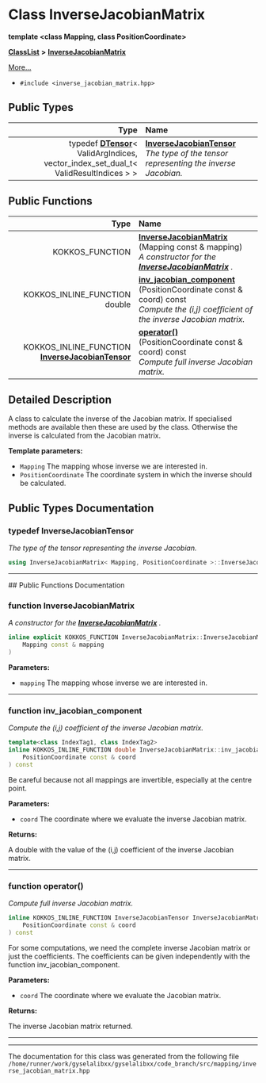 

# Class InverseJacobianMatrix

**template &lt;class Mapping, class PositionCoordinate&gt;**



[**ClassList**](annotated.md) **>** [**InverseJacobianMatrix**](classInverseJacobianMatrix.md)



[More...](#detailed-description)

* `#include <inverse_jacobian_matrix.hpp>`

















## Public Types

| Type | Name |
| ---: | :--- |
| typedef [**DTensor**](classTensor.md)&lt; ValidArgIndices, vector\_index\_set\_dual\_t&lt; ValidResultIndices &gt; &gt; | [**InverseJacobianTensor**](#typedef-inversejacobiantensor)  <br>_The type of the tensor representing the inverse Jacobian._  |




















## Public Functions

| Type | Name |
| ---: | :--- |
|  KOKKOS\_FUNCTION | [**InverseJacobianMatrix**](#function-inversejacobianmatrix) (Mapping const & mapping) <br>_A constructor for the_ [_**InverseJacobianMatrix**_](classInverseJacobianMatrix.md) _._ |
|  KOKKOS\_INLINE\_FUNCTION double | [**inv\_jacobian\_component**](#function-inv_jacobian_component) (PositionCoordinate const & coord) const<br>_Compute the (i,j) coefficient of the inverse Jacobian matrix._  |
|  KOKKOS\_INLINE\_FUNCTION [**InverseJacobianTensor**](classInverseJacobianMatrix.md#typedef-inversejacobiantensor) | [**operator()**](#function-operator) (PositionCoordinate const & coord) const<br>_Compute full inverse Jacobian matrix._  |




























## Detailed Description


A class to calculate the inverse of the Jacobian matrix. If specialised methods are available then these are used by the class. Otherwise the inverse is calculated from the Jacobian matrix.




**Template parameters:**


* `Mapping` The mapping whose inverse we are interested in. 
* `PositionCoordinate` The coordinate system in which the inverse should be calculated. 




    
## Public Types Documentation




### typedef InverseJacobianTensor 

_The type of the tensor representing the inverse Jacobian._ 
```C++
using InverseJacobianMatrix< Mapping, PositionCoordinate >::InverseJacobianTensor =  DTensor<ValidArgIndices, vector_index_set_dual_t<ValidResultIndices> >;
```




<hr>
## Public Functions Documentation




### function InverseJacobianMatrix 

_A constructor for the_ [_**InverseJacobianMatrix**_](classInverseJacobianMatrix.md) _._
```C++
inline explicit KOKKOS_FUNCTION InverseJacobianMatrix::InverseJacobianMatrix (
    Mapping const & mapping
) 
```





**Parameters:**


* `mapping` The mapping whose inverse we are interested in. 




        

<hr>



### function inv\_jacobian\_component 

_Compute the (i,j) coefficient of the inverse Jacobian matrix._ 
```C++
template<class IndexTag1, class IndexTag2>
inline KOKKOS_INLINE_FUNCTION double InverseJacobianMatrix::inv_jacobian_component (
    PositionCoordinate const & coord
) const
```



Be careful because not all mappings are invertible, especially at the centre point.




**Parameters:**


* `coord` The coordinate where we evaluate the inverse Jacobian matrix.



**Returns:**

A double with the value of the (i,j) coefficient of the inverse Jacobian matrix. 





        

<hr>



### function operator() 

_Compute full inverse Jacobian matrix._ 
```C++
inline KOKKOS_INLINE_FUNCTION InverseJacobianTensor InverseJacobianMatrix::operator() (
    PositionCoordinate const & coord
) const
```



For some computations, we need the complete inverse Jacobian matrix or just the coefficients. The coefficients can be given independently with the function inv\_jacobian\_component.




**Parameters:**


* `coord` The coordinate where we evaluate the Jacobian matrix. 



**Returns:**

The inverse Jacobian matrix returned. 





        

<hr>

------------------------------
The documentation for this class was generated from the following file `/home/runner/work/gyselalibxx/gyselalibxx/code_branch/src/mapping/inverse_jacobian_matrix.hpp`

